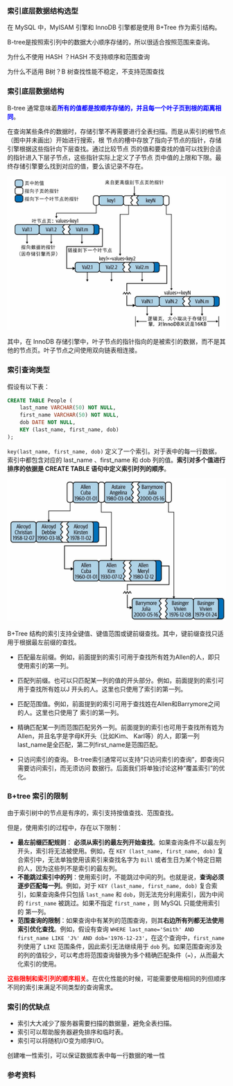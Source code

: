 



### 索引底层数据结构选型

在 MySQL 中，MyISAM 引擎和 InnoDB 引擎都是使用 B+Tree 作为索引结构。

B-tree是按照索引列中的数据大小顺序存储的，所以很适合按照范围来查询。



为什么不使用 HASH ？HASH 不支持顺序和范围查询

为什么不适用 B树？B 树查找性能不稳定，不支持范围查找





### 索引底层数据结构

B-tree 通常意味着<font color="blue">**所有的值都是按顺序存储的，并且每一个叶子页到根的距离相同**</font>。

在查询某些条件的数据时，存储引擎不再需要进行全表扫描。而是从索引的根节点（图中并未画出）开始进行搜索，根 节点的槽中存放了指向子节点的指针，存储引擎根据这些指针向下层查找。通过比较节点 页的值和要查找的值可以找到合适的指针进入下层子节点，这些指针实际上定义了子节点 页中值的上限和下限。最终存储引擎要么找到对应的值，要么该记录不存在。

![image-20240901164929500](images/image-20240901164929500.png)



其中，在 InnoDB 存储引擎中，叶子节点的指针指向的是被索引的数据，而不是其他的节点页。叶子节点之间使用双向链表相连接。





### 索引查询类型

假设有以下表：

```sql
CREATE TABLE People (
    last_name VARCHAR(50) NOT NULL,
    first_name VARCHAR(50) NOT NULL,
    dob DATE NOT NULL,
    KEY (last_name, first_name, dob)
);
```

 `key(last_name, first_name, dob)` 定义了一个索引。对于表中的每一行数据，索引中都包含对应的 last_name 、first_name 和 dob 列的值。**索引对多个值进行排序的依据是 CREATE TABLE 语句中定义索引时列的顺序**。

![image-20240901165619452](images/image-20240901165619452.png)



B+Tree 结构的索引支持全键值、键值范围或键前缀查找。其中，键前缀查找只适用于根据最左前缀的查找。

- 匹配最左前缀。例如，前面提到的索引可用于查找所有姓为Allen的人，即只使用索引的第一列。

- 匹配列前缀。也可以只匹配某一列的值的开头部分。例如，前面提到的索引可用于查找所有姓以J 开头的人。这里也只使用了索引的第一列。
- 匹配范围值。例如，前面提到的索引可用于查找姓在Allen和Barrymore之间的人。这里也只使用了 索引的第一列。
- 精确匹配某一列而范围匹配另外一列。前面提到的索引也可用于查找所有姓为Allen，并且名字是字母K开头（比如Kim、 Karl等）的人，即第一列last_name是全匹配，第二列first_name是范围匹配。
- 只访问索引的查询。 B-tree索引通常可以支持“只访问索引的查询”，即查询只需要访问索引，而无须访问 数据行。后面我们将单独讨论这种“覆盖索引”的优化。





### B+tree 索引的限制

由于索引树中的节点是有序的，索引支持按值查找、范围查找。

但是，使用索引的过程中，存在以下限制：

- **最左前缀匹配规则**： **必须从索引的最左列开始查找**。如果查询条件不以最左列开头，索引将无法被使用。例如，在 `KEY (last_name, first_name, dob)` 复合索引中，无法单独使用该索引来查找名字为 `Bill` 或者生日为某个特定日期的人，因为这些列不是索引的最左列。
- **不能跳过索引中的列**：使用索引时，不能跳过中间的列。也就是说，**查询必须逐步匹配每一列**。例如，对于 `KEY (last_name, first_name, dob)` 复合索引，如果查询条件只包括 `last_name` 和 `dob`，则无法充分利用索引，因为中间的 `first_name` 被跳过。如果不指定 `first_name` ，则 MySQL 只能使用索引的 第一列。
- **范围查询的限制**：如果查询中有某列的范围查询，则其**右边所有列都无法使用索引优化查找**。例如，假设有查询 `WHERE last_name='Smith' AND first_name LIKE 'J%' AND dob='1976-12-23'`，在这个查询中，`first_name` 列使用了 `LIKE` 范围条件，因此索引无法继续用于 `dob` 列。如果范围查询涉及的列的值较少，可以考虑将范围查询替换为多个精确匹配条件（`=`），从而最大化索引的使用。

<font color="red">**这些限制和索引列的顺序相关**</font>。在优化性能的时候，可能需要使用相同的列但顺序不同的索引来满足不同类型的查询需求。







### 索引的优缺点

- 索引大大减少了服务器需要扫描的数据量，避免全表扫描。
- 索引可以帮助服务器避免排序和临时表。
- 索引可以将随机I/O变为顺序I/O。

创建唯一性索引，可以保证数据库表中每一行数据的唯一性



### 参考资料

